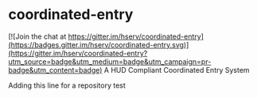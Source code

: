 # coordinated-entry

[![Join the chat at https://gitter.im/hserv/coordinated-entry](https://badges.gitter.im/hserv/coordinated-entry.svg)](https://gitter.im/hserv/coordinated-entry?utm_source=badge&utm_medium=badge&utm_campaign=pr-badge&utm_content=badge)
A HUD Compliant Coordinated Entry System

Adding this line for a repository test